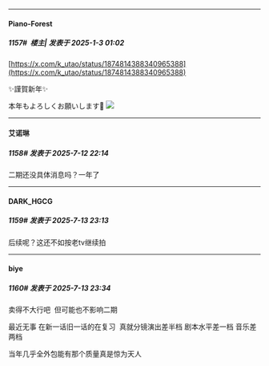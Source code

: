 ﻿
*****

####  Piano-Forest  
##### 1157#         楼主| 发表于 2025-1-3 01:02

[https://x.com/k_utao/status/1874814388340965388](https://x.com/k_utao/status/1874814388340965388)

✨謹賀新年✨

本年もよろしくお願いします🐍
<img src="https://p.sda1.dev/21/5d9a44ec1d5fdcd3e67374f6be78b555/20250103_010054.jpg" referrerpolicy="no-referrer">

*****

####  艾诺琳  
##### 1158#       发表于 2025-7-12 22:14

二期还没具体消息吗？一年了


*****

####  DARK_HGCG  
##### 1159#       发表于 2025-7-13 23:13

后续呢？这还不如按老tv继续拍


*****

####  biye  
##### 1160#       发表于 2025-7-13 23:34

卖得不大行吧  但可能也不影响二期

最近无事 在新一话旧一话的在复习  真就分镜演出差半档 剧本水平差一档 音乐差两档 

当年几乎全外包能有那个质量真是惊为天人


